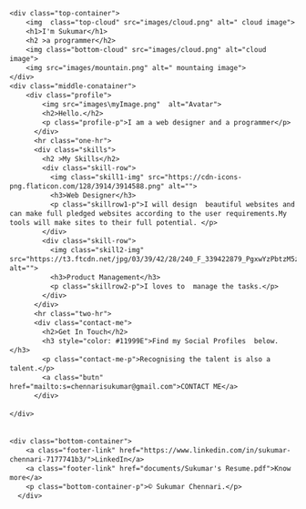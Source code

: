 <!DOCTYPE html>
<html lang="en">
<head>
    <meta charset="UTF-8">
    <meta http-equiv="X-UA-Compatible" content="IE=edge">
    <meta name="viewport" content="width=device-width, initial-scale=1.0">
    <title>Sukumar's Site</title>
    <link rel="stylesheet" href="css/style.css">
    <link href="https://fonts.googleapis.com/css2?family=Sacramento&display=swap" rel="stylesheet">
</head>

<body>

    <div class="top-container">
        <img  class="top-cloud" src="images/cloud.png" alt=" cloud image">
        <h1>I'm Sukumar</h1>
        <h2 >a programmer</h2>
        <img class="bottom-cloud" src="images/cloud.png" alt="cloud image">
        <img src="images/mountain.png" alt=" mountaing image">
    </div>
    <div class="middle-conatainer">
        <div class="profile">
            <img src="images\myImage.png"  alt="Avatar">
            <h2>Hello.</h2>
            <p class="profile-p">I am a web designer and a programmer</p>
          </div>
          <hr class="one-hr">
          <div class="skills">
            <h2 >My Skills</h2>
            <div class="skill-row">
              <img class="skill1-img" src="https://cdn-icons-png.flaticon.com/128/3914/3914588.png" alt="">
              <h3>Web Designer</h3>
              <p class="skillrow1-p">I will design  beautiful websites and can make full pledged websites according to the user requirements.My tools will make sites to their full potential. </p>
            </div>
            <div class="skill-row">
              <img class="skill2-img" src="https://t3.ftcdn.net/jpg/03/39/42/28/240_F_339422879_PgxwYzPbtzM5zVeNxn5tvUiAFonQnUT2.jpg" alt="">
              <h3>Product Management</h3>
              <p class="skillrow2-p">I loves to  manage the tasks.</p>
            </div>
          </div>
          <hr class="two-hr">
          <div class="contact-me">
            <h2>Get In Touch</h2>
            <h3 style="color: #11999E">Find my Social Profiles  below.</h3>
            <p class="contact-me-p">Recognising the talent is also a talent.</p>
            <a class="butn" href="mailto:s=chennarisukumar@gmail.com">CONTACT ME</a>
          </div>

    </div>


    <div class="bottom-container">
        <a class="footer-link" href="https://www.linkedin.com/in/sukumar-chennari-7177741b3/">LinkedIn</a>
        <a class="footer-link" href="documents/Sukumar's Resume.pdf">Know more</a>
        <p class="bottom-container-p">© Sukumar Chennari.</p>
      </div>
      
    
   
</body>
</html>
